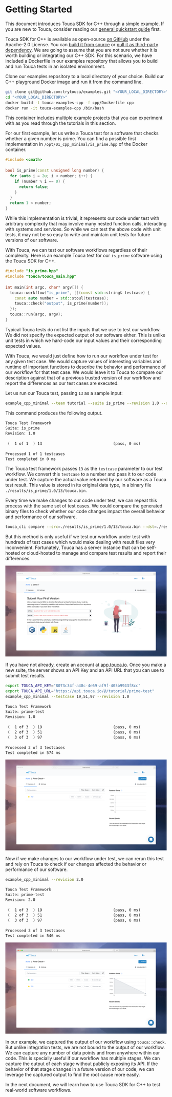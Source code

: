 # Getting Started

This document introduces Touca SDK for C++ through a simple example. If you are
new to Touca, consider reading our
[general quickstart guide](../../basics/quickstart.md) first.

Touca SDK for C++ is available as open-source
[on GitHub](https://github.com/trytouca/touca-cpp) under the Apache-2.0 License.
You can [build it from source](./building.md) or
[pull it as third-party dependency](./installing.md). We are going to assume
that you are not sure whether it is worth building or integrating our C++ SDK.
For this scenario, we have included a Dockerfile in our examples repository that
allows you to build and run Touca tests in an isolated environment.

Clone our examples repository to a local directory of your choice. Build our C++
playground Docker image and run it from the command line.

```bash
git clone git@github.com:trytouca/examples.git "<YOUR_LOCAL_DIRECTORY>"
cd "<YOUR_LOCAL_DIRECTORY>"
docker build -t touca-examples-cpp -f cpp/Dockerfile cpp
docker run -it touca-examples-cpp /bin/bash
```

This container includes multiple example projects that you can experiment with
as you read through the tutorials in this section.

For our first example, let us write a Touca test for a software that checks
whether a given number is prime. You can find a possible first implementation in
`/opt/01_cpp_minimal/is_prime.hpp` of the Docker container.

```cpp
#include <cmath>

bool is_prime(const unsigned long number) {
  for (auto i = 2u; i < number; i++) {
    if (number % i == 0) {
      return false;
    }
  }
  return 1 < number;
}
```

While this implementation is trivial, it represents our code under test with
arbitrary complexity that may involve many nested function calls, interacting
with systems and services. So while we can test the above code with unit tests,
it may not be so easy to write and maintain unit tests for future versions of
our software.

With Touca, we can test our software workflows regardless of their complexity.
Here is an example Touca test for our `is_prime` software using the Touca SDK
for C++.

```cpp
#include "is_prime.hpp"
#include "touca/touca_main.hpp"

int main(int argc, char* argv[]) {
  touca::workflow("is_prime", [](const std::string& testcase) {
    const auto number = std::stoul(testcase);
    touca::check("output", is_prime(number));
  });
  touca::run(argc, argv);
}
```

Typical Touca tests do not list the inputs that we use to test our workflow. We
did not specify the expected output of our software either. This is unlike unit
tests in which we hard-code our input values and their corresponding expected
values.

With Touca, we would just define how to run our workflow under test for any
given test case. We would capture values of interesting variables and runtime of
important functions to describe the behavior and performance of our workflow for
that test case. We would leave it to Touca to compare our description against
that of a previous trusted version of our workflow and report the differences as
our test cases are executed.

Let us run our Touca test, passing `13` as a sample input:

```bash
example_cpp_minimal --team tutorial --suite is_prime --revision 1.0 --offline --testcase 13
```

This command produces the following output.

```text
Touca Test Framework
Suite: is_prime
Revision: 1.0

 (  1 of 1  ) 13                               (pass, 0 ms)

Processed 1 of 1 testcases
Test completed in 0 ms
```

The Touca test framework passes `13` as the `testcase` parameter to our test
workflow. We convert this `testcase` to a number and pass it to our code under
test. We capture the actual value returned by our software as a Touca test
result. This value is stored in its original data type, in a binary file
`./results/is_prime/1.0/13/touca.bin`.

Every time we make changes to our code under test, we can repeat this process
with the same set of test cases. We could compare the generated binary files to
check whether our code changes impact the overall behavior and performance of
our software.

```bash
touca_cli compare --src=./results/is_prime/1.0/13/touca.bin --dst=./results/is_prime/1.0/13/touca.bin
```

But this method is only useful if we test our workflow under test with hundreds
of test cases which would make dealing with result files very inconvenient.
Fortunately, Touca has a server instance that can be self-hosted or cloud-hosted
to manage and compare test results and report their differences.

![You will need API Key and API URL to submit test results.](../../.gitbook/assets/touca-submit-first-version.png)

If you have not already, create an account at
[app.touca.io](https://app.touca.io). Once you make a new suite, the server
shows an API Key and an API URL that you can use to submit test results.

```bash
export TOUCA_API_KEY="8073c34f-a48c-4e69-af9f-405b9943f8cc"
export TOUCA_API_URL="https://api.touca.io/@/tutorial/prime-test"
example_cpp_minimal --testcase 19,51,97 --revision 1.0
```

```text
Touca Test Framework
Suite: prime-test
Revision: 1.0

 (  1 of 3  ) 19                               (pass, 0 ms)
 (  2 of 3  ) 51                               (pass, 0 ms)
 (  3 of 3  ) 97                               (pass, 0 ms)

Processed 3 of 3 testcases
Test completed in 574 ms
```

![Touca server after submitting results for v1.0](../../.gitbook/assets/touca-sdk-quickstart-1.png)

Now if we make changes to our workflow under test, we can rerun this test and
rely on Touca to check if our changes affected the behavior or performance of
our software.

```bash
example_cpp_minimal --revision 2.0
```

```text
Touca Test Framework
Suite: prime-test
Revision: 2.0

 (  1 of 3  ) 19                               (pass, 0 ms)
 (  2 of 3  ) 51                               (pass, 0 ms)
 (  3 of 3  ) 97                               (pass, 0 ms)

Processed 3 of 3 testcases
Test completed in 546 ms
```

![Touca server after submitting results for v2.0](../../.gitbook/assets/touca-sdk-quickstart-2.png)

In our example, we captured the output of our workflow using `touca::check`. But
unlike integration tests, we are not bound to the output of our workflow. We can
capture any number of data points and from anywhere within our code. This is
specially useful if our workflow has multiple stages. We can capture the output
of each stage without publicly exposing its API. If the behavior of that stage
changes in a future version of our code, we can leverage the captured output to
find the root cause more easily.

In the next document, we will learn how to use Touca SDK for C++ to test
real-world software workflows.
